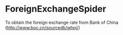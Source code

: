 ForeignExchangeSpider
=====================

To obtain the foreign exchange rate from Bank of China (http://www.boc.cn/sourcedb/whpj/)
